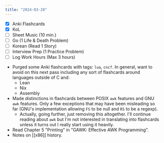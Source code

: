 ```yaml
---
title: "2024-03-20"
---
```


- [x] Anki Flashcards
- [x] KoL
- [ ] Sheet Music (10 min.)
- [ ] Go (1 Life & Death Problem)
- [ ] Korean (Read 1 Story)
- [ ] Interview Prep (1 Practice Problem)
- [ ] Log Work Hours (Max 3 hours)

* Purged some Anki flashcards with tags: `lua`, `cncf`. In general, want to avoid on this next pass including any sort of flashcards around languages outside of C and:
	* Lean
	* Nix
	* Assembly
* Made distinctions in flashcards between POSIX `awk` features and GNU `awk` features. Only a few exceptions that may have been misleading so far (GNU's implementation allowing `FS` to be null and `RS` to be a regexp).
	* Actually, going further, just removing this altogether. I'll continue reading about `awk` but I'm not interested in translating into flashcards unless it turns out I really start using it heavily.
* Read Chapter 5 "Printing" in "GAWK: Effective AWK Programming".
* Notes on [[x86]] history.